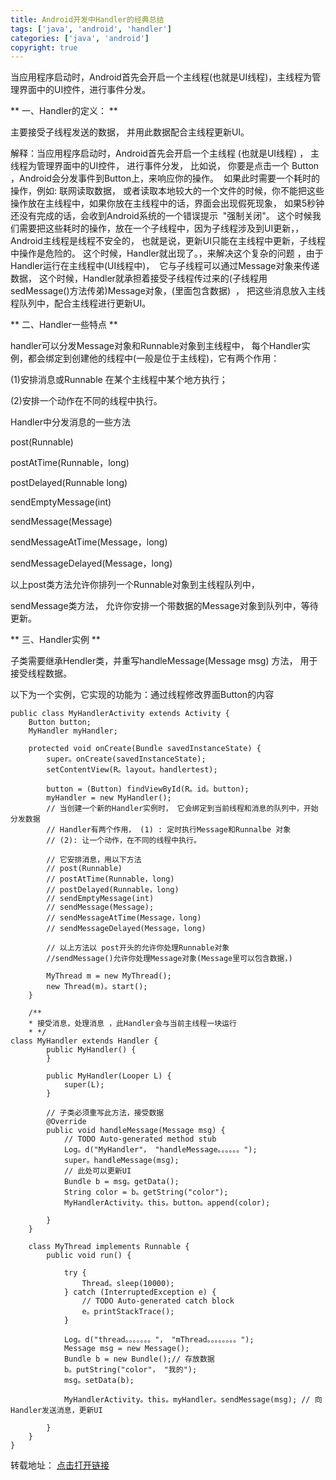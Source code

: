 ```yaml
---
title: Android开发中Handler的经典总结
tags: ['java', 'android', 'handler']
categories: ['java', 'android']
copyright: true
---
```

当应用程序启动时，Android首先会开启一个主线程(也就是UI线程)，主线程为管理界面中的UI控件，进行事件分发。

  

** 一、Handler的定义： **

主要接受子线程发送的数据， 并用此数据配合主线程更新UI。

解释：当应用程序启动时，Android首先会开启一个主线程 (也就是UI线程) ， 主线程为管理界面中的UI控件， 进行事件分发， 比如说， 你要是点击一个
Button ，Android会分发事件到Button上，来响应你的操作。  如果此时需要一个耗时的操作，例如: 联网读取数据，
或者读取本地较大的一个文件的时候，你不能把这些操作放在主线程中，如果你放在主线程中的话，界面会出现假死现象，
如果5秒钟还没有完成的话，会收到Android系统的一个错误提示  "强制关闭"。
这个时候我们需要把这些耗时的操作，放在一个子线程中，因为子线程涉及到UI更新，，Android主线程是线程不安全的，
也就是说，更新UI只能在主线程中更新，子线程中操作是危险的。 这个时候，Handler就出现了。，来解决这个复杂的问题
，由于Handler运行在主线程中(UI线程中)，  它与子线程可以通过Message对象来传递数据，
这个时候，Handler就承担着接受子线程传过来的(子线程用sedMessage()方法传弟)Message对象，(里面包含数据)  ，
把这些消息放入主线程队列中，配合主线程进行更新UI。

** 二、Handler一些特点 **

handler可以分发Message对象和Runnable对象到主线程中，
每个Handler实例，都会绑定到创建他的线程中(一般是位于主线程)，它有两个作用：

(1)安排消息或Runnable 在某个主线程中某个地方执行；

(2)安排一个动作在不同的线程中执行。

Handler中分发消息的一些方法

post(Runnable)

postAtTime(Runnable，long)

postDelayed(Runnable long)

sendEmptyMessage(int)

sendMessage(Message)

sendMessageAtTime(Message，long)

sendMessageDelayed(Message，long)

以上post类方法允许你排列一个Runnable对象到主线程队列中，

sendMessage类方法， 允许你安排一个带数据的Message对象到队列中，等待更新。

** 三、Handler实例 **

子类需要继承Hendler类，并重写handleMessage(Message msg) 方法， 用于接受线程数据。

以下为一个实例，它实现的功能为：通过线程修改界面Button的内容

    
    
    public class MyHandlerActivity extends Activity { 
        Button button; 
        MyHandler myHandler; 
     
        protected void onCreate(Bundle savedInstanceState) { 
            super。onCreate(savedInstanceState); 
            setContentView(R。layout。handlertest); 
     
            button = (Button) findViewById(R。id。button); 
            myHandler = new MyHandler(); 
            // 当创建一个新的Handler实例时， 它会绑定到当前线程和消息的队列中，开始分发数据 
            // Handler有两个作用， (1) : 定时执行Message和Runnalbe 对象 
            // (2): 让一个动作，在不同的线程中执行。 
     
            // 它安排消息，用以下方法 
            // post(Runnable) 
            // postAtTime(Runnable，long) 
            // postDelayed(Runnable，long) 
            // sendEmptyMessage(int) 
            // sendMessage(Message); 
            // sendMessageAtTime(Message，long) 
            // sendMessageDelayed(Message，long) 
          
            // 以上方法以 post开头的允许你处理Runnable对象 
            //sendMessage()允许你处理Message对象(Message里可以包含数据，) 
     
            MyThread m = new MyThread(); 
            new Thread(m)。start(); 
        } 
     
        /** 
        * 接受消息，处理消息 ，此Handler会与当前主线程一块运行 
        * */ 
    class MyHandler extends Handler { 
            public MyHandler() { 
            } 
     
            public MyHandler(Looper L) { 
                super(L); 
            } 
     
            // 子类必须重写此方法，接受数据 
            @Override 
            public void handleMessage(Message msg) { 
                // TODO Auto-generated method stub 
                Log。d("MyHandler"， "handleMessage。。。。。。"); 
                super。handleMessage(msg); 
                // 此处可以更新UI 
                Bundle b = msg。getData(); 
                String color = b。getString("color"); 
                MyHandlerActivity。this。button。append(color); 
     
            } 
        } 
     
        class MyThread implements Runnable { 
            public void run() { 
     
                try { 
                    Thread。sleep(10000); 
                } catch (InterruptedException e) { 
                    // TODO Auto-generated catch block 
                    e。printStackTrace(); 
                } 
     
                Log。d("thread。。。。。。。"， "mThread。。。。。。。。"); 
                Message msg = new Message(); 
                Bundle b = new Bundle();// 存放数据 
                b。putString("color"， "我的"); 
                msg。setData(b); 
     
                MyHandlerActivity。this。myHandler。sendMessage(msg); // 向Handler发送消息，更新UI 
     
            } 
        } 
    } 

  
转载地址： [ 点击打开链接 ](http://mobile.51cto.com/aprogram-442833.htm)  

